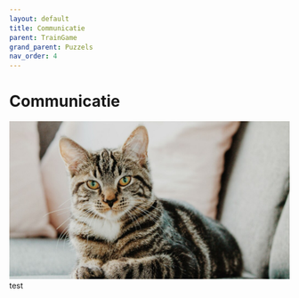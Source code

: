 ```yaml
---
layout: default
title: Communicatie
parent: TrainGame
grand_parent: Puzzels
nav_order: 4
---
```

# Communicatie

![test](2022-05-18-19-52-50.png)
test


